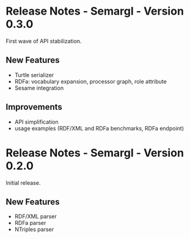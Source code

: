 Release Notes - Semargl - Version 0.3.0
=======================================

First wave of API stabilization.

New Features
------------

* Turtle serializer
* RDFa: vocabulary expansion, processor graph, role attribute
* Sesame integration

Improvements
------------

* API simplification
* usage examples (RDF/XML and RDFa benchmarks, RDFa endpoint)

Release Notes - Semargl - Version 0.2.0
=======================================

Initial release.

New Features
------------

* RDF/XML parser
* RDFa parser
* NTriples parser

